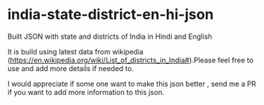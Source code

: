 # india-state-district-en-hi-json
Built JSON with state and districts of India in Hindi and English

It is build using latest data from wikipedia (https://en.wikipedia.org/wiki/List_of_districts_in_India#).Please feel free to use and add more details if needed to.

I would appreciate if some one want to make this json better , send me a PR if you want to add more information to this json.
